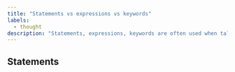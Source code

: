 ```yaml
---
title: "Statements vs expressions vs keywords"
labels:
  - thought
description: "Statements, expressions, keywords are often used when talking about programming languages. I was confused a long time using them in an imprecise manner and thought it would be nice to write up what those terms actually mean. I'll focus on Python and Haskell here."
---
```


## Statements 

